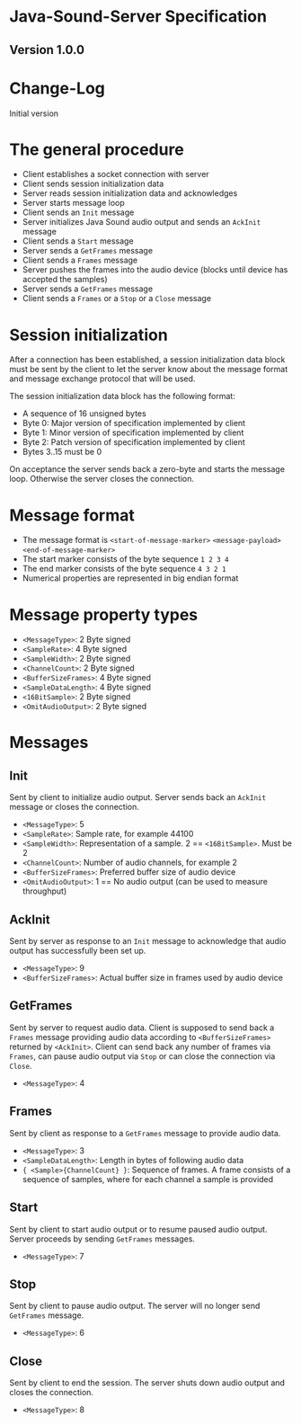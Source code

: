 # Java-Sound-Server Specification

## Version 1.0.0

# Change-Log

Initial version

# The general procedure

* Client establishes a socket connection with server
* Client sends session initialization data
* Server reads session initialization data and acknowledges
* Server starts message loop
* Client sends an `Init` message
* Server initializes Java Sound audio output and sends an `AckInit` message
* Client sends a `Start` message
* Server sends a `GetFrames` message
* Client sends a `Frames` message
* Server pushes the frames into the audio device (blocks until device has accepted the samples)
* Server sends a `GetFrames` message
* Client sends a `Frames` or a `Stop` or a `Close` message

# Session initialization

After a connection has been established, a session initialization data block must be sent
by the client to let the server know about the message format and message exchange protocol
that will be used.

The session initialization data block has the following format:

* A sequence of 16 unsigned bytes
* Byte 0: Major version of specification implemented by client
* Byte 1: Minor version of specification implemented by client
* Byte 2: Patch version of specification implemented by client
* Bytes 3..15 must be 0

On acceptance the server sends back a zero-byte and starts the
message loop. Otherwise the server closes the connection.
    
# Message format

* The message format is `<start-of-message-marker>` `<message-payload>` `<end-of-message-marker>`
* The start marker consists of the byte sequence `1 2 3 4`
* The end marker consists of the byte sequence `4 3 2 1`
* Numerical properties are represented in big endian format

# Message property types

* `<MessageType>`: 2 Byte signed
* `<SampleRate>`: 4 Byte signed
* `<SampleWidth>`: 2 Byte signed
* `<ChannelCount>`: 2 Byte signed
* `<BufferSizeFrames>`: 4 Byte signed
* `<SampleDataLength>`: 4 Byte signed
* `<16BitSample>`: 2 Byte signed
* `<OmitAudioOutput>`: 2 Byte signed 

# Messages

## Init

Sent by client to initialize audio output. Server sends back an `AckInit` message or closes the connection.

* `<MessageType>`: 5
* `<SampleRate>`: Sample rate, for example 44100
* `<SampleWidth>`: Representation of a sample. 2 == `<16BitSample>`. Must be 2
* `<ChannelCount>`: Number of audio channels, for example 2
* `<BufferSizeFrames>`: Preferred buffer size of audio device
* `<OmitAudioOutput>`: 1 == No audio output (can be used to measure throughput) 

## AckInit

Sent by server as response to an `Init` message to acknowledge that audio output has successfully been set up.

* `<MessageType>`: 9
* `<BufferSizeFrames>`: Actual buffer size in frames used by audio device

## GetFrames

Sent by server to request audio data. Client is supposed to send back a `Frames` message providing audio data according to `<BufferSizeFrames>`
returned by `<AckInit>`. Client can send back any number of frames via `Frames`, can pause audio output via `Stop` or can close the connection via `Close`.

* `<MessageType>`: 4

## Frames

Sent by client as response to a `GetFrames` message to provide audio data.

* `<MessageType>`: 3
* `<SampleDataLength>`: Length in bytes of following audio data
* `{ <Sample>{ChannelCount} }`: Sequence of frames. A frame consists of a sequence of samples, where for each channel a sample is provided

## Start

Sent by client to start audio output or to resume paused audio output. Server proceeds by sending `GetFrames` messages.

* `<MessageType>`: 7

## Stop

Sent by client to pause audio output. The server will no longer send `GetFrames` message.

* `<MessageType>`: 6

## Close

Sent by client to end the session. The server shuts down audio output and closes the connection.

* `<MessageType>`: 8

